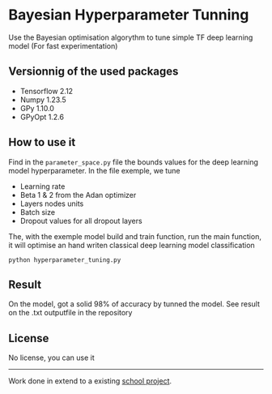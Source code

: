 # Bayesian Hyperparameter Tunning

Use the Bayesian optimisation algorythm to tune simple TF deep learning model (For fast experimentation)

## Versionnig of the used packages
- Tensorflow 2.12
- Numpy 1.23.5
- GPy 1.10.0
- GPyOpt 1.2.6

## How to use it
Find in the `parameter_space.py` file the bounds values for the deep learning model hyperparameter. In the file exemple, we tune
- Learning rate
- Beta 1 & 2 from the Adan optimizer
- Layers nodes units
- Batch size
- Dropout values for all dropout layers

The, with the exemple model build and train function, run the main function, it will optimise an hand writen classical deep learning model classification
```
python hyperparameter_tuning.py
```

## Result
On the model, got a solid 98% of accuracy by tunned the model. See result on the .txt outputfile in the repository

## License
No license, you can use it 

---
Work done in extend to a existing [school project](https://github.com/Camaltra/holbertonschool-machine_learning/tree/main/unsupervised_learning/hyperparameter_tuning).